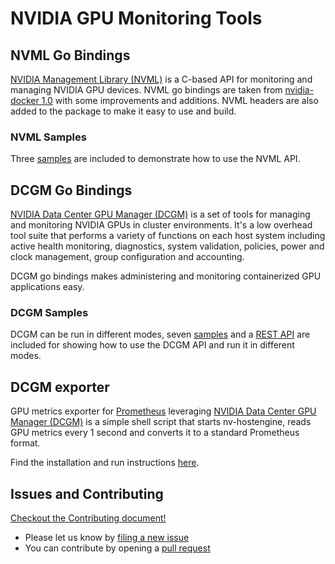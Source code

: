 # NVIDIA GPU Monitoring Tools

## NVML Go Bindings

[NVIDIA Management Library (NVML)](https://docs.nvidia.com/deploy/nvml-api/nvml-api-reference.html#nvml-api-reference) is a C-based API for monitoring and managing NVIDIA GPU devices. 
NVML go bindings are taken from [nvidia-docker 1.0](https://github.com/NVIDIA/nvidia-docker/tree/1.0) with some improvements and additions. NVML headers are also added to the package to make it easy to use and build.

### NVML Samples
Three [samples](https://github.com/NVIDIA/gpu-monitoring-tools/blob/master/bindings/go/samples/nvml/README.md) are included to demonstrate how to use the NVML API.


## DCGM Go Bindings

[NVIDIA Data Center GPU Manager (DCGM)](https://developer.nvidia.com/data-center-gpu-manager-dcgm) is a set of tools for managing and monitoring NVIDIA GPUs in cluster environments. It's a low overhead tool suite that performs a variety of functions on each host system including active health monitoring, diagnostics, system validation, policies, power and clock management, group configuration and accounting.

DCGM go bindings makes administering and monitoring containerized GPU applications easy.

### DCGM Samples

DCGM can be run in different modes, seven [samples](https://github.com/NVIDIA/gpu-monitoring-tools/blob/master/bindings/go/samples/dcgm/README.md) and a [REST API](https://github.com/NVIDIA/gpu-monitoring-tools/blob/master/bindings/go/samples/dcgm/restApi/README.md) are included for showing how to use the DCGM API and run it in different modes.


## DCGM exporter

GPU metrics exporter for [Prometheus](https://prometheus.io/) leveraging [NVIDIA Data Center GPU Manager (DCGM)](https://developer.nvidia.com/data-center-gpu-manager-dcgm) is a simple shell script that starts nv-hostengine, reads GPU metrics every 1 second and converts it to a standard Prometheus format.

Find the installation and run instructions [here](https://github.com/NVIDIA/gpu-monitoring-tools/blob/master/exporters/prometheus-dcgm/README.md).

## Issues and Contributing

[Checkout the Contributing document!](CONTRIBUTING.md)

* Please let us know by [filing a new issue](https://github.com/NVIDIA/gpu-monitoring-tools/issues/new)
* You can contribute by opening a [pull request](https://help.github.com/articles/using-pull-requests/)
